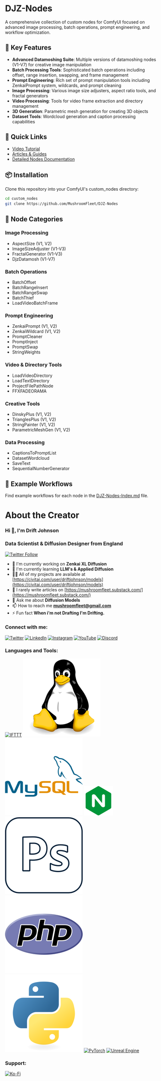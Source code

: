 # DJZ-Nodes

A comprehensive collection of custom nodes for ComfyUI focused on advanced image processing, batch operations, prompt engineering, and workflow optimization.

## 🌟 Key Features

- **Advanced Datamoshing Suite**: Multiple versions of datamoshing nodes (V1-V7) for creative image manipulation
- **Batch Processing Tools**: Sophisticated batch operations including offset, range insertion, swapping, and frame management
- **Prompt Engineering**: Rich set of prompt manipulation tools including ZenkaiPrompt system, wildcards, and prompt cleaning
- **Image Processing**: Various image size adjusters, aspect ratio tools, and fractal generators
- **Video Processing**: Tools for video frame extraction and directory management
- **3D Generation**: Parametric mesh generation for creating 3D objects
- **Dataset Tools**: Wordcloud generation and caption processing capabilities

## 🚀 Quick Links
- [Video Tutorial](https://www.youtube.com/watch?v=MnZnP0Fav8E)
- [Articles & Guides](https://civitai.com/user/driftjohnson/articles)
- [Detailed Nodes Documentation](https://github.com/MushroomFleet/DJZ-Nodes/blob/main/DJZ-Nodes-Index.md)

## 📦 Installation

Clone this repository into your ComfyUI's custom_nodes directory:

```bash
cd custom_nodes
git clone https://github.com/MushroomFleet/DJZ-Nodes
```

## 🔧 Node Categories

### Image Processing
- AspectSize (V1, V2)
- ImageSizeAdjuster (V1-V3)
- FractalGenerator (V1-V3)
- DjzDatamosh (V1-V7)

### Batch Operations
- BatchOffset
- BatchRangeInsert
- BatchRangeSwap
- BatchThief
- LoadVideoBatchFrame

### Prompt Engineering
- ZenkaiPrompt (V1, V2)
- ZenkaiWildcard (V1, V2)
- PromptCleaner
- PromptInject
- PromptSwap
- StringWeights

### Video & Directory Tools
- LoadVideoDirectory
- LoadTextDirectory
- ProjectFilePathNode
- FFXFADEORAMA

### Creative Tools
- DinskyPlus (V1, V2)
- TrianglesPlus (V1, V2)
- StringPainter (V1, V2)
- ParametricMeshGen (V1, V2)

### Data Processing
- CaptionsToPromptList
- DatasetWordcloud
- SaveText
- SequentialNumberGenerator

## 🎯 Example Workflows
Find example workflows for each node in the [DJZ-Nodes-Index.md](https://github.com/MushroomFleet/DJZ-Nodes/blob/main/DJZ-Nodes-Index.md) file.

# About the Creator

### Hi 👋, I'm Drift Johnson

### Data Scientist & Diffusion Designer from England

[![Twitter Follow](https://img.shields.io/twitter/follow/mushroomfleet?logo=twitter&style=for-the-badge)](https://twitter.com/mushroomfleet)

- 🔭 I'm currently working on **Zenkai XL Diffusion**
- 🌱 I'm currently learning **LLM's & Applied Diffusion**
- 👨‍💻 All of my projects are available at [https://civitai.com/user/driftjohnson/models](https://civitai.com/user/driftjohnson/models)
- 📝 I rarely write articles on [https://mushroomfleet.substack.com/](https://mushroomfleet.substack.com/)
- 💬 Ask me about **Diffusion Models**
- 📫 How to reach me **mushroomfleet@gmail.com**
- ⚡ Fun fact **When i'm not Drafting I'm Drifting.**

### Connect with me:

[![Twitter](https://raw.githubusercontent.com/rahuldkjain/github-profile-readme-generator/master/src/images/icons/Social/twitter.svg)](https://twitter.com/mushroomfleet)
[![LinkedIn](https://raw.githubusercontent.com/rahuldkjain/github-profile-readme-generator/master/src/images/icons/Social/linked-in-alt.svg)](https://linkedin.com/in/mushroomfleet)
[![Instagram](https://raw.githubusercontent.com/rahuldkjain/github-profile-readme-generator/master/src/images/icons/Social/instagram.svg)](https://instagram.com/mushroomfleet)
[![YouTube](https://raw.githubusercontent.com/rahuldkjain/github-profile-readme-generator/master/src/images/icons/Social/youtube.svg)](https://www.youtube.com/@FiveBelowFiveUK)
[![Discord](https://raw.githubusercontent.com/rahuldkjain/github-profile-readme-generator/master/src/images/icons/Social/discord.svg)](https://discord.gg/DtMXKqD5bT)

### Languages and Tools:

[![IFTTT](https://www.vectorlogo.zone/logos/ifttt/ifttt-ar21.svg)](https://ifttt.com/)
[![Linux](https://raw.githubusercontent.com/devicons/devicon/master/icons/linux/linux-original.svg)](https://www.linux.org/)
[![MySQL](https://raw.githubusercontent.com/devicons/devicon/master/icons/mysql/mysql-original-wordmark.svg)](https://www.mysql.com/)
[![Nginx](https://raw.githubusercontent.com/devicons/devicon/master/icons/nginx/nginx-original.svg)](https://www.nginx.com)
[![Photoshop](https://raw.githubusercontent.com/devicons/devicon/master/icons/photoshop/photoshop-line.svg)](https://www.photoshop.com/en)
[![PHP](https://raw.githubusercontent.com/devicons/devicon/master/icons/php/php-original.svg)](https://www.php.net)
[![Python](https://raw.githubusercontent.com/devicons/devicon/master/icons/python/python-original.svg)](https://www.python.org)
[![PyTorch](https://www.vectorlogo.zone/logos/pytorch/pytorch-icon.svg)](https://pytorch.org/)
[![Unreal Engine](https://raw.githubusercontent.com/kenangundogan/fontisto/036b7eca71aab1bef8e6a0518f7329f13ed62f6b/icons/svg/brand/unreal-engine.svg)](https://unrealengine.com/)

### Support:

[![Ko-Fi](https://cdn.ko-fi.com/cdn/kofi3.png?v=3)](https://ko-fi.com/driftjohnson)
